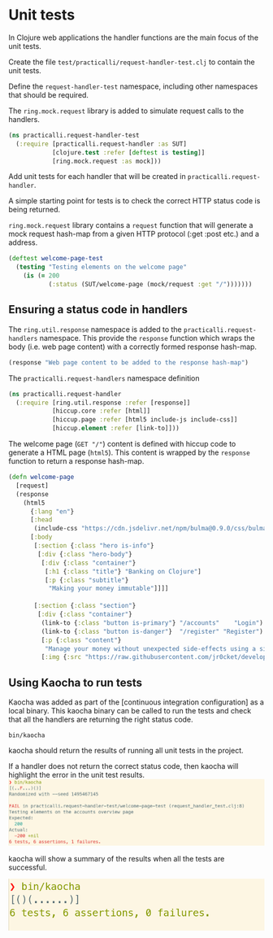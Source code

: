 # Unit tests
In Clojure web applications the handler functions are the main focus of the unit tests.

Create the file `test/practicalli/request-handler-test.clj` to contain the unit tests.

Define the `request-handler-test` namespace, including other namespaces that should be required.

The `ring.mock.request` library is added to simulate request calls to the handlers.

```clojure
(ns practicalli.request-handler-test
  (:require [practicalli.request-handler :as SUT]
            [clojure.test :refer [deftest is testing]]
            [ring.mock.request :as mock]))
```

Add unit tests for each handler that will be created in `practicalli.request-handler`.

A simple starting point for tests is to check the correct HTTP status code is being returned.

`ring.mock.request` library contains a `request` function that will generate a mock request hash-map from a given HTTP protocol (:get :post etc.) and a address.

```clojure
(deftest welcome-page-test
  (testing "Testing elements on the welcome page"
    (is (= 200
           (:status (SUT/welcome-page (mock/request :get "/")))))))
```

## Ensuring a status code in handlers
The `ring.util.response` namespace is added to the `practicalli.request-handlers` namespace. This provide the `response` function which wraps the body (i.e. web page content) with a correctly formed response hash-map.

```clojure
(response "Web page content to be added to the response hash-map")
```

The `practicalli.request-handlers` namespace definition

```clojure
(ns practicalli.request-handler
  (:require [ring.util.response :refer [response]]
            [hiccup.core :refer [html]]
            [hiccup.page :refer [html5 include-js include-css]]
            [hiccup.element :refer [link-to]]))
```

The welcome page (`GET "/"`) content is defined with hiccup code to generate a HTML page (`html5`).  This content is wrapped by the `response` function to return a response hash-map.

```clojure
(defn welcome-page
  [request]
  (response
    (html5
      {:lang "en"}
      [:head
       (include-css "https://cdn.jsdelivr.net/npm/bulma@0.9.0/css/bulma.min.css")]
      [:body
       [:section {:class "hero is-info"}
        [:div {:class "hero-body"}
         [:div {:class "container"}
          [:h1 {:class "title"} "Banking on Clojure"]
          [:p {:class "subtitle"}
           "Making your money immutable"]]]]

       [:section {:class "section"}
        [:div {:class "container"}
         (link-to {:class "button is-primary"} "/accounts"    "Login")
         (link-to {:class "button is-danger"}  "/register" "Register")
         [:p {:class "content"}
          "Manage your money without unexpected side-effects using a simple made easy banking service"]
         [:img {:src "https://raw.githubusercontent.com/jr0cket/developer-guides/master/clojure/clojure-piggy-bank.png"}]]]])))
```

## Using Kaocha to run tests
Kaocha was added as part of the [continuous integration configuration] as a local binary.  This kaocha binary can be called to run the tests and check that all the handlers are returning the right status code.

```shell
bin/kaocha
```

kaocha should return the results of running all unit tests in the project.

If a handler does not return the correct status code, then kaocha will highlight the error in the unit test results.
![Clojure WebApps kaocha test runner failing test](/images/clojure-webapps-kaocha-test-run-fail-request-handler-status-code.png)

kaocha will show a summary of the results when all the tests are successful.

![Clojure WebApps kaocha test runner results](/images/clojure-webapps-kaocha-test-runner-output.png)
